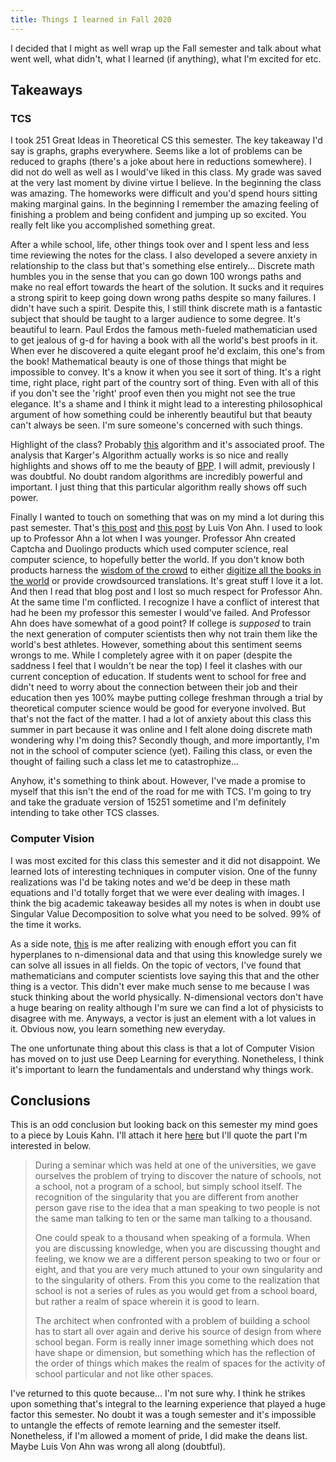 ```yaml
---
title: Things I learned in Fall 2020
---
```


I decided that I might as well wrap up the Fall semester and talk about what
went well, what didn't, what I learned (if anything), what I'm excited for etc.

## Takeaways

### TCS

I took 251 Great Ideas in Theoretical CS this semester. The key takeaway I'd say
is graphs, graphs everywhere. Seems like a lot of problems can be reduced to
graphs (there's a joke about here in reductions somewhere). I did not do well as
well as I would've liked in this class. My grade was saved at the very last
moment by divine virtue I believe. In the beginning the class was amazing. The
homeworks were difficult and you'd spend hours sitting making marginal gains.
In the beginning I remember the amazing feeling of finishing a problem and being
confident and jumping up so excited. You really felt like you accomplished
something great. 

After a while school, life, other things took over and I spent less and less
time reviewing the notes for the class. I also developed a severe anxiety in
relationship to the class but that's something else entirely... Discrete math
humbles you in the sense that you can go down 100 wrongs paths and make no real
effort towards the heart of the solution. It sucks and it requires a strong
spirit to keep going down wrong paths despite so many failures. I didn't have
such a spirit. Despite this, I still think discrete math is a fantastic subject
that should be taught to a larger audience to some degree. It's beautiful to
learn. Paul Erdos the famous meth-fueled mathematician used to get jealous of
g-d for having a book with all the world's best proofs in it. When ever he
discovered a quite elegant proof he'd exclaim, this one's from the book!
Mathematical beauty is one of those things that might be impossible to convey.
It's a know it when you see it sort of thing. It's a right time, right place,
right part of the country sort of thing. Even with all of this if you don't see
the 'right' proof even then you might not see the true elegance. It's a shame
and I think it might lead to a interesting philosophical argument of how
something could be inherently beautiful but that beauty can't always be seen.
I'm sure someone's concerned with such things.

Highlight of the class? Probably
[this](https://en.wikipedia.org/wiki/Karger%27s_algorithm?oldformat=true)
algorithm and it's associated proof. The analysis that Karger's Algorithm
actually works is so nice and really highlights and shows off to me the beauty
of [BPP](https://complexityzoo.net/Complexity_Zoo:B#bpp). I will admit,
previously I was doubtful. No doubt random algorithms are incredibly powerful
and important. I just thing that this particular algorithm really shows off such
power.

Finally I wanted to touch on something that was on my mind a lot during this past
semester. That's [this
post](https://vonahn.blogspot.com/2009/03/failing-students.html) and [this
post](https://vonahn.blogspot.com/2009/02/homework-and-search-engines.html) by
Luis Von Ahn. I used to look up to Professor Ahn a lot when I was younger.
Professor Ahn created Captcha and Duolingo products which used computer science,
real computer science, to hopefully better the world. If you don't know both
products harness the [wisdom of the
crowd](https://en.wikipedia.org/wiki/Wisdom_of_the_crowd?oldformat=true) to
either [digitize all the books in the
world](https://www.theatlantic.com/technology/archive/2017/04/the-tragedy-of-google-books/523320/)
or provide crowdsourced translations. It's great stuff I love it a lot. And then
I read that blog post and I lost so much respect for Professor Ahn. At the same
time I'm conflicted. I recognize I have a conflict of interest that had he been
my professor this semester I would've failed. And Professor Ahn does have
somewhat of a good point? If college is *supposed* to train the next generation
of computer scientists then why not train them like the world's best athletes.
However, something about this sentiment seems wrongs to me. While I completely
agree with it on paper (despite the saddness I feel that I wouldn't be near the
top) I feel it clashes with our current conception of education. If students
went to school for free and didn't need to worry about the connection between
their job and their education then yes 100% maybe putting college freshman
through a trial by theoretical computer science would be good for everyone
involved. But that's not the fact of the matter. I had a lot of anxiety about
this class this summer in part because it was online and I felt alone doing
discrete math wondering why I'm doing this? Secondly though, and more
importantly, I'm not in the school of computer science (yet). Failing this
class, or even the thought of failing such a class let me to catastrophize...

Anyhow, it's something to think about. However, I've made a promise to myself
that this isn't the end of the road for me with TCS. I'm going to try and take
the graduate version of 15251 sometime and I'm definitely intending to take
other TCS classes.

### Computer Vision 

I was most excited for this class this semester and it did not disappoint. We
learned lots of interesting techniques in computer vision. One of the funny
realizations was I'd be taking notes and we'd be deep in these math equations
and I'd totally forget that we were ever dealing with images. I think the big
academic takeaway besides all my notes is when in doubt use Singular Value
Decomposition to solve what you need to be solved. 99% of the time it works.

As a side note, [this](https://xkcd.com/793/) is me after realizing with enough
effort you can fit hyperplanes to n-dimensional data and that using this
knowledge surely we can solve all issues in all fields. On the topic of vectors,
I've found that mathematicians and computer scientists love saying this that and
the other thing is a vector. This didn't ever make much sense to me because I
was stuck thinking about the world physically.  N-dimensional vectors don't have
a huge bearing on reality although I'm sure we can find a lot of physicists to
disagree with me. Anyways, a vector is just an element with a lot values in it.
Obvious now, you learn something new everyday.

The one unfortunate thing about this class is that a lot of Computer Vision has
moved on to just use Deep Learning for everything. Nonetheless, I think it's
important to learn the fundamentals and understand why things work.

## Conclusions

This is an odd conclusion but looking back on this semester my mind goes to a
piece by Louis Kahn. I'll attach it here [here](../images/kahn.pdf) but I'll
quote the part I'm interested in below.

> During a seminar which was held at one of the universities, we gave ourselves
> the problem of trying to discover the nature of schools, not a school, not a
> program of a school, but simply school itself. The recognition of the
> singularity that you are different from another person gave rise to the idea
> that a man speaking to two people is not the same man talking to ten or the
> same man talking to a thousand.
>
> One could speak to a thousand when speaking of a formula. When you are
> discussing knowledge, when you are discussing thought and feeling, we know we
> are a different person speaking to two or four or eight, and that you are very
> much attuned to your own singularity and to the singularity of others. From
> this you come to the realization that school is not a series of rules as you
> would get from a school board, but rather a realm of space wherein it is good
> to learn.
>
> The architect when confronted with a problem of building a school has to start
> all over again and derive his source of design from where school began. Form
> is really inner image something which does not have shape or dimension, but
> something which has the reflection of the order of things which makes the
> realm of spaces for the activity of school particular and not like other
> spaces.

I've returned to this quote because... I'm not sure why. I think he strikes upon
something that's integral to the learning experience that played a huge factor
this semester. No doubt it was a tough semester and it's impossible to untangle
the effects of remote learning and the semester itself. Nonetheless, if I'm
allowed a moment of pride, I did make the deans list. Maybe Luis Von Ahn was
wrong all along (doubtful). 

